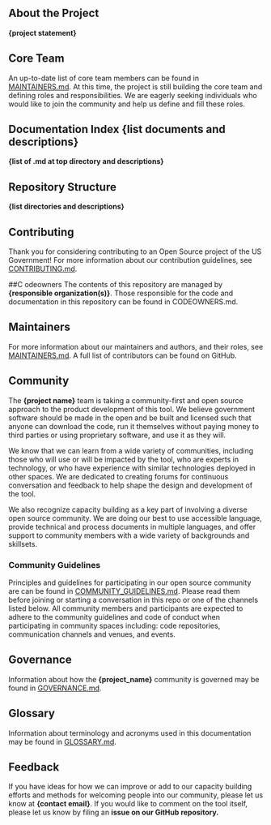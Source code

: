 ## About the Project
**{project statement}**

## Core Team
An up-to-date list of core team members can be found in [MAINTAINERS.md](scaffold-templates/MAINTAINERS.md). At this time, the project is still building the core team and defining roles and responsibilities. We are eagerly seeking individuals who would like to join the community and help us define and fill these roles.


## Documentation Index {list documents and descriptions}
**{list of .md at top directory and descriptions}**

## Repository Structure
**{list directories and descriptions}**

## Contributing
Thank you for considering contributing to an Open Source project of the US Government! For more information about our contribution guidelines, see [CONTRIBUTING.md](scaffold-templates/CONTRIBUTING.md).


##C odeowners
The contents of this repository are managed by **{responsible organization(s)}**. Those responsible for the code and documentation in this repository can be found in CODEOWNERS.md.

## Maintainers
For more information about our maintainers and authors, and their roles, see [MAINTAINERS.md](scaffold-templates/MAINTAINERS.md). 
A full list of contributors can be found on GitHub.

## Community
The **{project name}** team is taking a community-first and open source approach to the product development of this tool. We believe government software should be made in the open and be built and licensed such that anyone can download the code, run it themselves without paying money to third parties or using proprietary software, and use it as they will.

We know that we can learn from a wide variety of communities, including those who will use or will be impacted by the tool, who are experts in technology, or who have experience with similar technologies deployed in other spaces. We are dedicated to creating forums for continuous conversation and feedback to help shape the design and development of the tool.

We also recognize capacity building as a key part of involving a diverse open source community. We are doing our best to use accessible language, provide technical and process documents in multiple languages, and offer support to community members with a wide variety of backgrounds and skillsets. 

### Community Guidelines
Principles and guidelines for participating in our open source community are can be found in [COMMUNITY_GUIDELINES.md](scaffold-templates/COMMUNITY_GUIDELINES.md). Please read them before joining or starting a conversation in this repo or one of the channels listed below. All community members and participants are expected to adhere to the community guidelines and code of conduct when participating in community spaces including: code repositories, communication channels and venues, and events. 


## Governance
Information about how the **{project_name}** community is governed may be found in [GOVERNANCE.md](scaffold-templates/GOVERNANCE.md).

## Glossary
Information about terminology and acronyms used in this documentation may be found in [GLOSSARY.md](scaffold-templates/GLOSSARY.md).

## Feedback
If you have ideas for how we can improve or add to our capacity building efforts and methods for welcoming people into our community, please let us know at **{contact email}**. If you would like to comment on the tool itself, please let us know by filing an **issue on our GitHub repository.**
